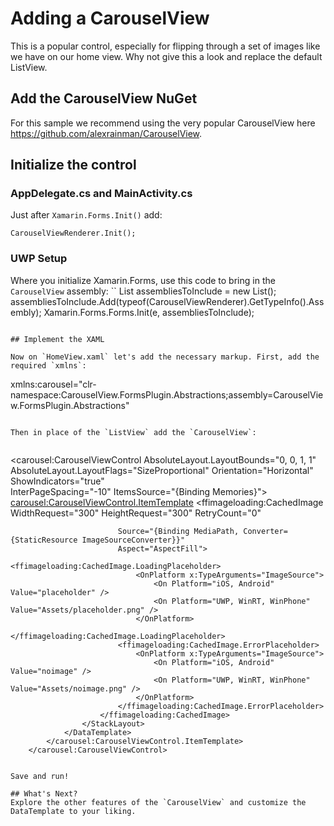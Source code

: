 ﻿# Adding a CarouselView 

This is a popular control, especially for flipping through a set of images like we have on our home view. Why not give this a look and replace the default ListView.

## Add the CarouselView NuGet

For this sample we recommend using the very popular CarouselView here https://github.com/alexrainman/CarouselView. 

## Initialize the control

### AppDelegate.cs and MainActivity.cs

Just after `Xamarin.Forms.Init()` add:

```
CarouselViewRenderer.Init();
```

### UWP Setup

Where you initialize Xamarin.Forms, use this code to bring in the `CarouselView` assembly:
``
List<Assembly> assembliesToInclude = new List<Assembly>();
assembliesToInclude.Add(typeof(CarouselViewRenderer).GetTypeInfo().Assembly);
Xamarin.Forms.Forms.Init(e, assembliesToInclude);
```

## Implement the XAML

Now on `HomeView.xaml` let's add the necessary markup. First, add the required `xmlns`:

```
xmlns:carousel="clr-namespace:CarouselView.FormsPlugin.Abstractions;assembly=CarouselView.FormsPlugin.Abstractions"
```

Then in place of the `ListView` add the `CarouselView`:


```
<carousel:CarouselViewControl 
            AbsoluteLayout.LayoutBounds="0, 0, 1, 1"
            AbsoluteLayout.LayoutFlags="SizeProportional"
            Orientation="Horizontal" ShowIndicators="true"  
            InterPageSpacing="-10" 
            ItemsSource="{Binding Memories}">
            <carousel:CarouselViewControl.ItemTemplate>
                <DataTemplate>
                    <StackLayout Padding="20"
                         HorizontalOptions="FillAndExpand">
                        <ffimageloading:CachedImage
                           WidthRequest="300"
                            HeightRequest="300"
                            RetryCount="0"
                            
                            Source="{Binding MediaPath, Converter={StaticResource ImageSourceConverter}}"     
                            Aspect="AspectFill">
                            <ffimageloading:CachedImage.LoadingPlaceholder>
                                <OnPlatform x:TypeArguments="ImageSource">
                                    <On Platform="iOS, Android" Value="placeholder" />
                                    <On Platform="UWP, WinRT, WinPhone" Value="Assets/placeholder.png" />
                                </OnPlatform>
                            </ffimageloading:CachedImage.LoadingPlaceholder>
                            <ffimageloading:CachedImage.ErrorPlaceholder>
                                <OnPlatform x:TypeArguments="ImageSource">
                                    <On Platform="iOS, Android" Value="noimage" />
                                    <On Platform="UWP, WinRT, WinPhone" Value="Assets/noimage.png" />
                                </OnPlatform>
                            </ffimageloading:CachedImage.ErrorPlaceholder>
                        </ffimageloading:CachedImage>
                    </StackLayout>
                </DataTemplate>
            </carousel:CarouselViewControl.ItemTemplate>
        </carousel:CarouselViewControl>
```

Save and run!

## What's Next?
Explore the other features of the `CarouselView` and customize the DataTemplate to your liking.

